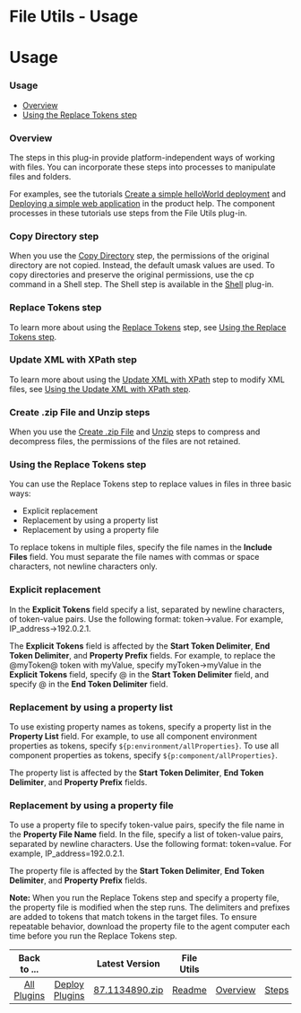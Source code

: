 
File Utils - Usage
==================

# Usage


### Usage



* [Overview](#overview)
* [Using the Replace Tokens step](#using-the-replace-tokens-step)


### Overview



The steps in this plug-in provide platform-independent ways of working with files. You can incorporate these steps into processes to manipulate files and folders.

For examples, see the tutorials [Create a simple helloWorld deployment](http://www.ibm.com/support/knowledgecenter/SS4GSP_6.2.0/com.ibm.udeploy.tutorial.doc/topics/quickstart_abstract.html) and [Deploying a simple web application](http://www.ibm.com/support/knowledgecenter/SS4GSP_6.2.0/com.ibm.udeploy.tutorial.doc/topics/webapp_abstract.html) in the product help. The component processes in these tutorials use steps from the File Utils plug-in.

### Copy Directory step

When you use the [Copy Directory](steps.md#copy-directory) step, the permissions of the original directory are not copied. Instead, the default umask values are used. To copy directories and preserve the original permissions, use the cp command in a Shell step. The Shell step is available in the [Shell](https://urbancode.github.io/IBM-UCx-PLUGIN-DOCS/UCD/Shell/) plug-in.

### Replace Tokens step

To learn more about using the [Replace Tokens](steps.md#replace-tokens) step, see [Using the Replace Tokens step](https://urbancode.github.io/IBM-UCx-PLUGIN-DOCS/UCD/FileUtils/usage.html#token-replace-step).

### Update XML with XPath step

To learn more about using the [Update XML with XPath](steps.md#update-xml-file-with-xpath) step to modify XML files, see [Using the Update XML with XPath step](https://www.urbancode.com/docs/using-update-xml-xpath-step/).

### Create .zip File and Unzip steps

When you use the [Create .zip File](steps.md#create-zip-file) and [Unzip](steps.md#unzip) steps to compress and decompress files, the permissions of the files are not retained.


### Using the Replace Tokens step



You can use the Replace Tokens step to replace values in files in three basic ways:

* Explicit replacement
* Replacement by using a property list
* Replacement by using a property file

To replace tokens in multiple files, specify the file names in the **Include Files** field. You must separate the file names with commas or space characters, not newline characters only.

### Explicit replacement

In the **Explicit Tokens** field specify a list, separated by newline characters, of token-value pairs. Use the following format: token->value. For example, IP\_address->192.0.2.1.

The **Explicit Tokens** field is affected by the **Start Token Delimiter**, **End Token Delimiter**, and **Property Prefix** fields. For example, to replace the @myToken@ token with myValue, specify myToken->myValue in the **Explicit Tokens** field, specify @ in the **Start Token Delimiter** field, and specify @ in the **End Token Delimiter** field.

### Replacement by using a property list

To use existing property names as tokens, specify a property list in the **Property List** field. For example, to use all component environment properties as tokens, specify ``${p:environment/allProperties}``. To use all component properties as tokens, specify ``${p:component/allProperties}``.

The property list is affected by the **Start Token Delimiter**, **End Token Delimiter**, and **Property Prefix** fields.

### Replacement by using a property file

To use a property file to specify token-value pairs, specify the file name in the **Property File Name** field. In the file, specify a list of token-value pairs, separated by newline characters. Use the following format: token=value. For example, IP\_address=192.0.2.1.

The property file is affected by the **Start Token Delimiter**, **End Token Delimiter**, and **Property Prefix** fields.

**Note:** When you run the Replace Tokens step and specify a property file, the property file is modified when the step runs. The delimiters and prefixes are added to tokens that match tokens in the target files. To ensure repeatable behavior, download the property file to the agent computer each time before you run the Replace Tokens step.


|          Back to ...          |                                |                                                       Latest Version                                                        |     File Utils      |||||
|:-----------------------------:|:------------------------------:|:---------------------------------------------------------------------------------------------------------------------------:|:-------------------:| :---: | :---: | :---: | :---: |
| [All Plugins](../../index.md) | [Deploy Plugins](../README.md) |  [87.1134890.zip](https://raw.githubusercontent.com/UrbanCode/IBM-UCD-PLUGINS/main/files/FileUtils/ucd-FileUtils-87.1134890.zip)| [Readme](README.md) |[Overview](overview.md)|[Steps](steps.md)|[Troubleshooting](troubleshooting.md)|[Downloads](downloads.md)|
